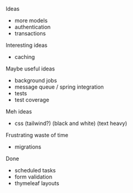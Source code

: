 Ideas
- more models
- authentication
- transactions

Interesting ideas
- caching

Maybe useful ideas
- background jobs
- message queue / spring integration
- tests
- test coverage

Meh ideas
- css (tailwind?) (black and white) (text heavy)

Frustrating waste of time
- migrations

Done
- scheduled tasks
- form validation
- thymeleaf layouts
